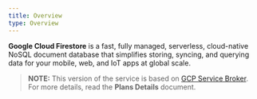 ```yaml
---
title: Overview
type: Overview
---
```


**Google Cloud Firestore** is a fast, fully managed, serverless, cloud-native NoSQL document database that simplifies storing, syncing, and querying data for your mobile, web, and IoT apps at global scale.

>**NOTE:** This version of the service is based on [GCP Service Broker](https://github.com/GoogleCloudPlatform/gcp-service-broker/).
For more details, read the **Plans Details** document.
